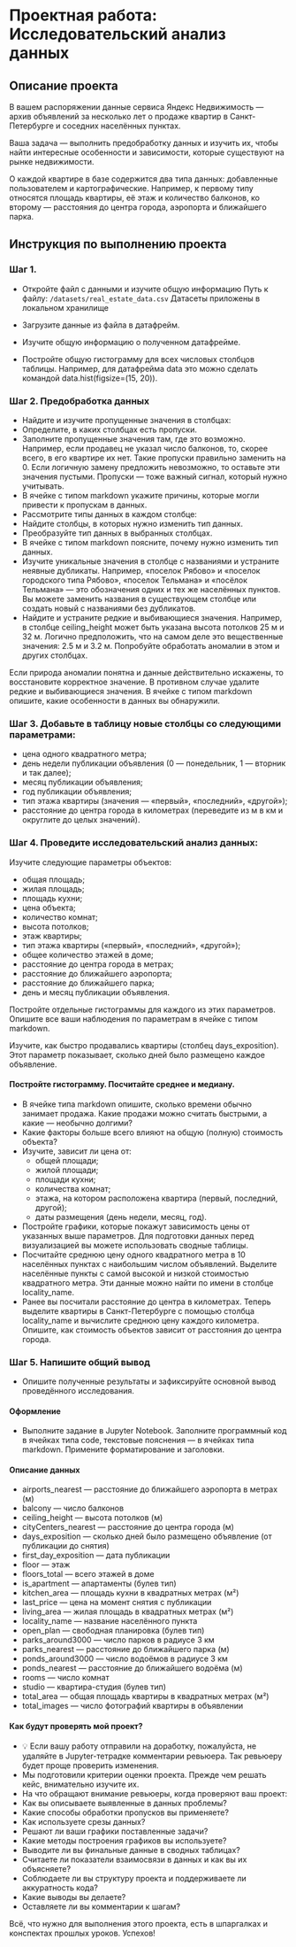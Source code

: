 # Проектная работа: Исследовательский анализ данных

## Описание проекта

В вашем распоряжении данные сервиса Яндекс Недвижимость — архив объявлений за несколько лет о продаже квартир в Санкт-Петербурге и соседних населённых пунктах.

Ваша задача — выполнить предобработку данных и изучить их, чтобы найти интересные особенности и зависимости, которые существуют на рынке недвижимости.

О каждой квартире в базе содержится два типа данных: добавленные пользователем и картографические. Например, к первому типу относятся площадь квартиры, её этаж и количество балконов, ко второму — расстояния до центра города, аэропорта и ближайшего парка. 

## Инструкция по выполнению проекта
### Шаг 1. 
- Откройте файл с данными и изучите общую информацию
Путь к файлу: ```/datasets/real_estate_data.csv```
Датасеты приложены в локальном хранилище

- Загрузите данные из файла в датафрейм.
- Изучите общую информацию о полученном датафрейме.
- Постройте общую гистограмму для всех числовых столбцов таблицы. Например, для датафрейма data это можно сделать командой data.hist(figsize=(15, 20)).

### Шаг 2. Предобработка данных

- Найдите и изучите пропущенные значения в столбцах:
- Определите, в каких столбцах есть пропуски.
- Заполните пропущенные значения там, где это возможно. Например, если продавец не указал число балконов, то, скорее всего, в его квартире их нет. Такие пропуски правильно заменить на 0. Если логичную замену предложить невозможно, то оставьте эти значения пустыми. Пропуски — тоже важный сигнал, который нужно учитывать.
- В ячейке с типом markdown укажите причины, которые могли привести к пропускам в данных.
- Рассмотрите типы данных в каждом столбце:
- Найдите столбцы, в которых нужно изменить тип данных.
- Преобразуйте тип данных в выбранных столбцах.
- В ячейке с типом markdown поясните, почему нужно изменить тип данных.
- Изучите уникальные значения в столбце с названиями и устраните неявные дубликаты. Например, «поселок Рябово» и «поселок городского типа Рябово», «поселок Тельмана» и «посёлок Тельмана» — это обозначения одних и тех же населённых пунктов. Вы можете заменить названия в существующем столбце или создать новый с названиями без дубликатов.
- Найдите и устраните редкие и выбивающиеся значения. Например, в столбце ceiling_height может быть указана высота потолков 25 м и 32 м. Логично предположить, что на самом деле это вещественные значения: 2.5 м и 3.2 м. Попробуйте обработать аномалии в этом и других столбцах.
 
Если природа аномалии понятна и данные действительно искажены, то восстановите корректное значение.
В противном случае удалите редкие и выбивающиеся значения.
В ячейке с типом markdown опишите, какие особенности в данных вы обнаружили.

### Шаг 3. Добавьте в таблицу новые столбцы со следующими параметрами:
- цена одного квадратного метра;
- день недели публикации объявления (0 — понедельник, 1 — вторник и так далее);
- месяц публикации объявления;
- год публикации объявления;
- тип этажа квартиры (значения — «‎первый», «последний», «другой»);
- расстояние до центра города в километрах (переведите из м в км и округлите до целых значений).
### Шаг 4. Проведите исследовательский анализ данных:
Изучите следующие параметры объектов:
- общая площадь;
- жилая площадь;
- площадь кухни;
- цена объекта;
- количество комнат;
- высота потолков;
- этаж квартиры;
- тип этажа квартиры («первый», «последний», «другой»);
- общее количество этажей в доме;
- расстояние до центра города в метрах;
- расстояние до ближайшего аэропорта;
- расстояние до ближайшего парка;
- день и месяц публикации объявления.

Постройте отдельные гистограммы для каждого из этих параметров. Опишите все ваши наблюдения по параметрам в ячейке с типом markdown.

Изучите, как быстро продавались квартиры (столбец days_exposition). Этот параметр показывает, сколько дней было размещено каждое объявление. 
 
#### Постройте гистограмму. Посчитайте среднее и медиану.
- В ячейке типа markdown опишите, сколько времени обычно занимает продажа. Какие продажи можно считать быстрыми, а какие — необычно долгими?
- Какие факторы больше всего влияют на общую (полную) стоимость объекта?
- Изучите, зависит ли цена от:
    - общей площади;
    - жилой площади;
    - площади кухни;
    - количества комнат;
    - этажа, на котором расположена квартира (первый, последний, другой);
    - даты размещения (день недели, месяц, год).
- Постройте графики, которые покажут зависимость цены от указанных выше параметров. Для подготовки данных перед визуализацией вы можете использовать сводные таблицы.
- Посчитайте среднюю цену одного квадратного метра в 10 населённых пунктах с наибольшим числом объявлений. Выделите населённые пункты с самой высокой и низкой стоимостью квадратного метра. Эти данные можно найти по имени в столбце locality_name.
- Ранее вы посчитали расстояние до центра в километрах. Теперь выделите квартиры в Санкт-Петербурге с помощью столбца locality_name и вычислите среднюю цену каждого километра. Опишите, как стоимость объектов зависит от расстояния до центра города.

### Шаг 5. Напишите общий вывод
- Опишите полученные результаты и зафиксируйте основной вывод проведённого исследования.

#### Оформление
- Выполните задание в Jupyter Notebook. Заполните программный код в ячейках типа code, текстовые пояснения — в ячейках типа markdown. Примените форматирование и заголовки.

#### Описание данных
-   airports_nearest — расстояние до ближайшего аэропорта в метрах (м)
-   balcony — число балконов
-   ceiling_height — высота потолков (м)
-   cityCenters_nearest — расстояние до центра города (м)
-   days_exposition — сколько дней было размещено объявление (от публикации до снятия)
-   first_day_exposition — дата публикации
-   floor — этаж
-   floors_total — всего этажей в доме
-   is_apartment — апартаменты (булев тип)
-   kitchen_area — площадь кухни в квадратных метрах (м²)
-   last_price — цена на момент снятия с публикации
-   living_area — жилая площадь в квадратных метрах (м²)
-   locality_name — название населённого пункта
-   open_plan — свободная планировка (булев тип)
-   parks_around3000 — число парков в радиусе 3 км
-   parks_nearest — расстояние до ближайшего парка (м)
-   ponds_around3000 — число водоёмов в радиусе 3 км
-   ponds_nearest — расстояние до ближайшего водоёма (м)
-   rooms — число комнат
-   studio — квартира-студия (булев тип)
-   total_area — общая площадь квартиры в квадратных метрах (м²)
-   total_images — число фотографий квартиры в объявлении

#### Как будут проверять мой проект?
- 💡 Если вашу работу отправили на доработку, пожалуйста, не удаляйте в Jupyter-тетрадке комментарии ревьюера. Так ревьюеру будет проще проверить изменения.
- Мы подготовили критерии оценки проекта. Прежде чем решать кейс, внимательно изучите их. 
- На что обращают внимание ревьюеры, когда проверяют ваш проект:
- Как вы описываете выявленные в данных проблемы?
- Какие способы обработки пропусков вы применяете?
- Как используете срезы данных?
- Решают ли ваши графики поставленные задачи?
- Какие методы построения графиков вы используете?
- Выводите ли вы финальные данные в сводных таблицах?
- Считаете ли показатели взаимосвязи в данных и как вы их объясняете?
- Соблюдаете ли вы структуру проекта и поддерживаете ли аккуратность кода?
- Какие выводы вы делаете?
- Оставляете ли вы комментарии к шагам?

Всё, что нужно для выполнения этого проекта, есть в шпаргалках и конспектах прошлых уроков.
Успехов!